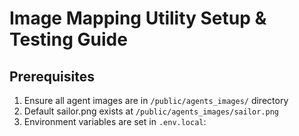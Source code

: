 # Image Mapping Utility Setup & Testing Guide

## Prerequisites
1. Ensure all agent images are in `/public/agents_images/` directory
2. Default sailor.png exists at `/public/agents_images/sailor.png`
3. Environment variables are set in `.env.local`:
